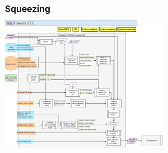 # Squeezing

![](https://github.com/hallieeilerts/CA-CODE_Automation/blob/main/docs/ModelDiagram_Squeezing_05to09.jpg?raw=true)